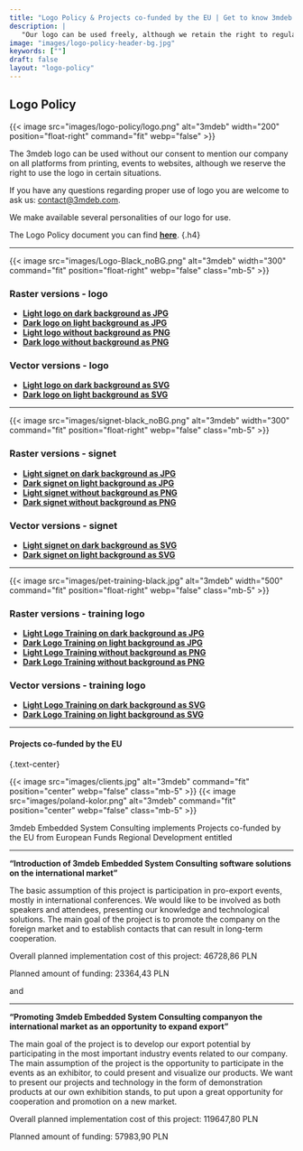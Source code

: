 ```yaml
---
title: "Logo Policy & Projects co-funded by the EU | Get to know 3mdeb logo"
description: |
   "Our logo can be used freely, although we retain the right to regulate its use in some contexts. Logo policy will help you to use it properly."
image: "images/logo-policy-header-bg.jpg"
keywords: [""]
draft: false
layout: "logo-policy"
---
```


## Logo **Policy**

{{< image
    src="images/logo-policy/logo.png"
    alt="3mdeb"
    width="200"
    position="float-right"
    command="fit"
    webp="false" >}}

The 3mdeb logo can be used without our consent to mention our company on all
platforms from printing, events to websites, although we reserve the right to
use the logo in certain situations.

If you have any questions regarding proper use of logo you are welcome to
ask us: [contact@3mdeb.com](mailto:contact@3mdeb.com).

We make available several personalities of our logo for use.

The Logo Policy document you can find
[**here**](https://cloud.3mdeb.com/index.php/s/qTosp39fQPjg4ot).
{.h4}

---

{{< image
    src="images/Logo-Black_noBG.png"
    alt="3mdeb" width="300"
    command="fit"
    position="float-right"
    webp="false"
    class="mb-5" >}}

### Raster versions - logo

* [**Light logo on dark background as JPG**](https://cloud.3mdeb.com/index.php/s/H3n3rZwaEpZcXDS)
* [**Dark logo on light background as JPG**](https://cloud.3mdeb.com/index.php/s/Xoobn5LmzbFSrJe)
* [**Light logo without background as PNG**](https://cloud.3mdeb.com/index.php/s/P9nCCDJiCmDjy3P)
* [**Dark logo without background as PNG**](https://cloud.3mdeb.com/index.php/s/WSyXYRm4kxwjcq6)

### Vector versions - logo

* [**Light logo on dark background as SVG**](https://cloud.3mdeb.com/index.php/s/zqdSdqZdbHf9zMd)
* [**Dark logo on light background as SVG**](https://cloud.3mdeb.com/index.php/s/j3nqzpgFCS4ENYN)

---

{{< image
    src="images/signet-black_noBG.png"
    alt="3mdeb" width="300"
    command="fit"
    position="float-right"
    webp="false"
    class="mb-5" >}}

### Raster versions - signet

* [**Light signet on dark background as JPG**](https://cloud.3mdeb.com/index.php/s/j3Mn63WwtbkNbFw)
* [**Dark signet on light background as JPG**](https://cloud.3mdeb.com/index.php/s/b92HPNNX9zRA3wH)
* [**Light signet without background as PNG**](https://cloud.3mdeb.com/index.php/s/iXgpFE9p3r2f5jK)
* [**Dark signet without background as PNG**](https://cloud.3mdeb.com/index.php/s/2e9gpxpPXojCnAZ)

### Vector versions - signet

* [**Light signet on dark background as SVG**](https://cloud.3mdeb.com/index.php/s/nisJGMdaYmG24ZT)
* [**Dark signet on light background as SVG**](https://cloud.3mdeb.com/index.php/s/s77sZrK4ztgwnTf)

---

{{< image
    src="images/pet-training-black.jpg"
    alt="3mdeb" width="500"
    command="fit"
    position="float-right"
    webp="false"
    class="mb-5" >}}

### Raster versions - training logo

* [**Light Logo Training on dark background as JPG**](https://cloud.3mdeb.com/index.php/s/GPdTmPskfq9wrSp)
* [**Dark Logo Training on light background as JPG**](https://cloud.3mdeb.com/index.php/s/xKme2xCdgDHMYBk)
* [**Light Logo Training without background as PNG**](https://cloud.3mdeb.com/index.php/s/8nWjBtdxeQPZeXd)
* [**Dark Logo Training without background as PNG**](https://cloud.3mdeb.com/index.php/s/TtFfDSZYt9RTyYY)

### Vector versions - training logo

* [**Light Logo Training on dark background as SVG**](https://cloud.3mdeb.com/index.php/s/qRJnLGZ4odcfG9r)
* [**Dark Logo Training on light background as SVG**](https://cloud.3mdeb.com/index.php/s/qmYyzLD8eCk2ioQ)

---

#### Projects **co-funded by the EU**

{.text-center}

{{< image
    src="images/clients.jpg"
    alt="3mdeb"
    command="fit"
    position="center"
    webp="false"
    class="mb-5" >}}
{{< image
    src="images/poland-kolor.png"
    alt="3mdeb"
    command="fit"
    position="center"
    webp="false"
    class="mb-5" >}}

3mdeb Embedded System Consulting implements Projects co-funded by the EU from
European Funds Regional Development entitled

---

**“Introduction of 3mdeb Embedded System Consulting software
solutions on the international market”**

The basic assumption of this project is participation in pro-export events,
mostly in international conferences. We would like to be involved as both
speakers and attendees, presenting our knowledge and technological solutions.
The main goal of the project is to promote the company on the foreign market
and to establish contacts that can result in long-term cooperation.

Overall planned implementation cost of this project: 46728,86 PLN

Planned amount of funding: 23364,43 PLN

and

---

**“Promoting 3mdeb Embedded System Consulting companyon the international
market as an opportunity to expand export”**

The main goal of the project is to develop our export potential by
participating in the most important industry events related to our company.
The main assumption of the project is the opportunity to participate in the
events as an exhibitor, to could present and visualize our products.
We want to present our projects and technology in the form of demonstration
products at our own exhibition stands, to put upon a great opportunity for
cooperation and promotion on a new market.

Overall planned implementation cost of this project: 119647,80 PLN

Planned amount of funding: 57983,90 PLN
